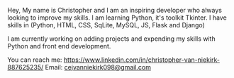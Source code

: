 Hey, My name is Christopher and I am an inspiring developer who always looking to improve my skills.
I am learning Python, it's toolkit Tkinter. I have skills in (Python, HTML, CSS, SqLite, MySQL, JS, Flask and Django)

I am currently working on adding projects and expending my skills with Python and front end development.

You can reach me:
https://www.linkedin.com/in/christopher-van-niekirk-887625235/
Email:
cejvanniekirk098@gmail.com

<!---
Christopher1994-1/Christopher1994-1 is a ✨ special ✨ repository because its `README.md` (this file) appears on your GitHub profile.
You can click the Preview link to take a look at your changes.
--->
